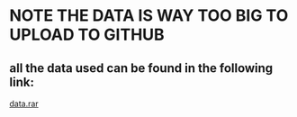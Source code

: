 # NOTE THE DATA IS WAY TOO BIG TO UPLOAD TO GITHUB

## all the data used can be found in the following link:



[data.rar](https://uapt33090-my.sharepoint.com/:u:/g/personal/joao_fonseca_ua_pt/EYR7Rn8YriJGpqTYUbVOPVoBI21OlM_yBfzOy9Cn5W3Sjw?e=KbOiV1)

